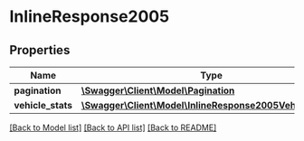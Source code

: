 # InlineResponse2005

## Properties
Name | Type | Description | Notes
------------ | ------------- | ------------- | -------------
**pagination** | [**\Swagger\Client\Model\Pagination**](Pagination.md) |  | [optional] 
**vehicle_stats** | [**\Swagger\Client\Model\InlineResponse2005VehicleStats[]**](InlineResponse2005VehicleStats.md) |  | 

[[Back to Model list]](../README.md#documentation-for-models) [[Back to API list]](../README.md#documentation-for-api-endpoints) [[Back to README]](../README.md)


